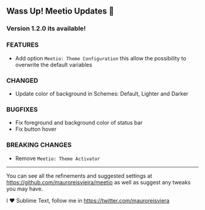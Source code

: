 ## Wass Up! Meetio Updates 🎉

### Version 1.2.0 its available!

### FEATURES

* Add option `Meetio: Theme Configuration`  this allow the possibility to overwrite the default variables

### CHANGED

* Update color of background in Schemes: Default, Lighter and  Darker

### BUGFIXES

* Fix foreground and background color of status bar
* Fix button hover

### BREAKING CHANGES
* Remove `Meetio: Theme Activator`

***

You can see all the refinements and suggested settings at https://github.com/mauroreisvieira/meetio
as well as suggest any tweaks you may have.

I ♥ Sublime Text, follow me in https://twitter.com/mauroreisviera
